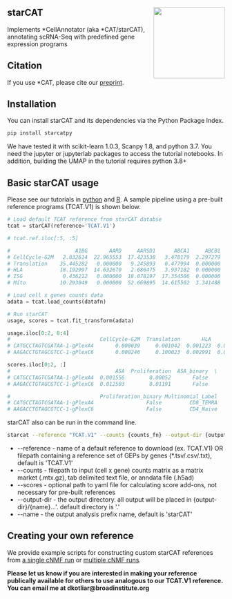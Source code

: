 ## starCAT <img src="https://drive.google.com/uc?export=view&id=1W1in9vldkKdNe6ncwsHD6L6MSvfcKV6M" width="165px" align="right" />

Implements *CellAnnotator (aka *CAT/starCAT), annotating scRNA-Seq with predefined gene expression programs


## Citation
If you use *CAT, please cite our [preprint](https://doi.org/10.1101/2024.05.03.592310).

## Installation

You can install starCAT and its dependencies via the Python Package Index.
```bash
pip install starcatpy
```

We have tested it with scikit-learn 1.0.3, Scanpy 1.8, and python 3.7. You need the jupyter or jupyterlab packages to access the tutorial notebooks. In addition, building the UMAP in the tutorial requires python 3.8+


## Basic starCAT usage
Please see our tutorials in [python](Examples/starCAT_vignette.ipynb) and [R](Examples/starCAT_vignette_R.ipynb). A sample pipeline using a pre-built reference programs (TCAT.V1) is shown below. 

```python
# Load default TCAT reference from starCAT databse
tcat = starCAT(reference='TCAT.V1')

# tcat.ref.iloc[:5, :5]

#                     A1BG       AARD     AARSD1      ABCA1     ABCB1
# CellCycle-G2M   2.032614  22.965553  17.423538   3.478179  2.297279
# Translation    35.445282   0.000000   9.245893   0.477994  0.000000
# HLA            18.192997  14.632670   2.686475   3.937182  0.000000
# ISG             0.436212   0.000000  18.078197  17.354506  0.000000
# Mito           10.293049   0.000000  52.669895  14.615502  3.341488

# Load cell x genes counts data
adata = tcat.load_counts(datafn)

# Run starCAT
usage, scores = tcat.fit_transform(adata)

usage.iloc[0:2, 0:4]
#                             CellCycle-G2M  Translation       HLA       ISG
# CATGCCTAGTCGATAA-1-gPlexA4       0.000039     0.001042  0.001223  0.000162
# AAGACCTGTAGCGTCC-1-gPlexC6       0.000246     0.100023  0.002991  0.042354

scores.iloc[0:2, :]
#                                  ASA  Proliferation  ASA_binary  \
# CATGCCTAGTCGATAA-1-gPlexA4  0.001556        0.00052       False   
# AAGACCTGTAGCGTCC-1-gPlexC6  0.012503        0.01191       False   

#                             Proliferation_binary Multinomial_Label  
# CATGCCTAGTCGATAA-1-gPlexA4                 False         CD8_TEMRA  
# AAGACCTGTAGCGTCC-1-gPlexC6                 False         CD4_Naive  


```


starCAT also can be run in the command line.
```bash
starcat --reference "TCAT.V1" --counts {counts_fn} --output-dir {output_dir} --name {outuput_name}
```
* --reference - name of a default reference to download (ex. TCAT.V1) OR filepath containing a reference set of GEPs by genes (*.tsv/.csv/.txt), default is 'TCAT.V1'
* --counts - filepath to input (cell x gene) counts matrix as a matrix market (.mtx.gz), tab delimited text file, or anndata file (.h5ad)
* --scores - optional path to yaml file for calculating score add-ons, not necessary for pre-built references
* --output-dir - the output directory. all output will be placed in {output-dir}/{name}...'. default directory is '.'
* --name - the output analysis prefix name, default is 'starCAT'

## Creating your own reference

We provide example scripts for constructing custom starCAT references from [a single cNMF run](./Examples/build_reference_vignette.ipynb) or [multiple cNMF runs](./Examples/build_multidataset_reference_vignette.ipynb). 

__Please let us know if you are interested in making your reference publically available for others to use analogous to our TCAT.V1 reference. You can email me at dkotliar@broadinstitute.org__
